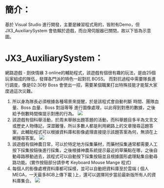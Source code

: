 # 簡介：
基於 Visual Studio 進行開發，主要是練習程式用的，皆附有Demo，但JX3_AuxiliarySystem 會依賴於遊戲，而台灣伺服器已關閉，故以下皆為示意圖。

# JX3_AuxiliarySystem：
網路遊戲 - 劍俠情緣 3 online的輔助程式，該遊戲有個很有趣的玩法，是由25個玩家組成的隊伍，發揮各門派的特色一起對抗 BOSS。 而對抗過程中需要隊長進行調度，像是02:30秒 Boss 會使出一招，需要某個職業打出特殊技能才能幫大家度過這次災難。

1. 所以身為隊長必須根據各種場景來提醒，於是該程式會自動判斷 時間、團隊血量、Boss 血量、Boss 對話等等 進行圖像處理，以此得到對應的數據，之後給予倒數時間條提示對應的行為。
![](https://i.imgur.com/nSYkJJX.jpg)
2. 該遊戲有個科舉活動，於周末舉辦出題答題的活動，而科舉題目多半為文言文或歷史人物傳記，深澀難懂，所以多數人都是利用網路上的文章搜尋這題答案，此輔助程式可以根據資料庫和影像處理直接提示該題答案為何，無須在上網搜尋答案。
![](https://i.imgur.com/3ZH3fvQ.png)
1.  該遊戲有個神農日常，可以於特定地方採集藥材，而藥材採集通常都需要人工按下採集按鈕後進行採集，之後根據神農系統提示最近的草藥點在哪，之後自動尋路移動過去，該程式可以自動按下採集按鈕並且根據圖形處理點集自動尋路功能。(實作按鈕部分請參考 Keyboard Mouse Mange 程式)
2.  每個人的影像處裡資料庫都可採樣，並可以自動把資料庫至於雲端 ( 個人 MEGA，一天最多8GB上傳下載 )上，還可以選擇同步當前最新版所有人的資料庫集合。
![](https://i.imgur.com/vyifKoB.png)
